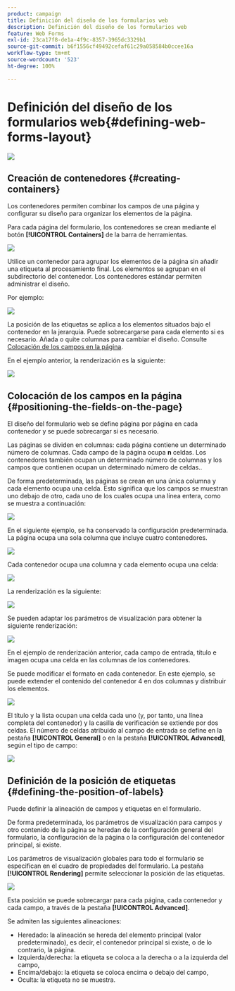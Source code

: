 ```yaml
---
product: campaign
title: Definición del diseño de los formularios web
description: Definición del diseño de los formularios web
feature: Web Forms
exl-id: 23ca17f8-de1a-4f9c-8357-3965dc3329b1
source-git-commit: b6f1556cf49492cefaf61c29a058584b0ccee16a
workflow-type: tm+mt
source-wordcount: '523'
ht-degree: 100%

---
```


# Definición del diseño de los formularios web{#defining-web-forms-layout}

![](../../assets/common.svg)

## Creación de contenedores {#creating-containers}

Los contenedores permiten combinar los campos de una página y configurar su diseño para organizar los elementos de la página.

Para cada página del formulario, los contenedores se crean mediante el botón **[!UICONTROL Containers]** de la barra de herramientas.

![](assets/s_ncs_admin_survey_containers_add.png)

Utilice un contenedor para agrupar los elementos de la página sin añadir una etiqueta al procesamiento final. Los elementos se agrupan en el subdirectorio del contenedor. Los contenedores estándar permiten administrar el diseño.

Por ejemplo:

![](assets/s_ncs_admin_survey_containers_std_arbo.png)

La posición de las etiquetas se aplica a los elementos situados bajo el contenedor en la jerarquía. Puede sobrecargarse para cada elemento si es necesario. Añada o quite columnas para cambiar el diseño. Consulte [Colocación de los campos en la página](#positioning-the-fields-on-the-page).

En el ejemplo anterior, la renderización es la siguiente:

![](assets/s_ncs_admin_survey_containers_std_ex.png)

## Colocación de los campos en la página {#positioning-the-fields-on-the-page}

El diseño del formulario web se define página por página en cada contenedor y se puede sobrecargar si es necesario.

Las páginas se dividen en columnas: cada página contiene un determinado número de columnas. Cada campo de la página ocupa **n** celdas. Los contenedores también ocupan un determinado número de columnas y los campos que contienen ocupan un determinado número de celdas..

De forma predeterminada, las páginas se crean en una única columna y cada elemento ocupa una celda. Esto significa que los campos se muestran uno debajo de otro, cada uno de los cuales ocupa una línea entera, como se muestra a continuación:

![](assets/s_ncs_admin_survey_container_ex.png)

En el siguiente ejemplo, se ha conservado la configuración predeterminada. La página ocupa una sola columna que incluye cuatro contenedores.

![](assets/s_ncs_admin_survey_container_ex0.png)

Cada contenedor ocupa una columna y cada elemento ocupa una celda:

![](assets/s_ncs_admin_survey_container_ex0a.png)

La renderización es la siguiente:

![](assets/s_ncs_admin_survey_container_ex0_rend.png)

Se pueden adaptar los parámetros de visualización para obtener la siguiente renderización:

![](assets/s_ncs_admin_survey_container_ex1_rend.png)

En el ejemplo de renderización anterior, cada campo de entrada, título e imagen ocupa una celda en las columnas de los contenedores.

Se puede modificar el formato en cada contenedor. En este ejemplo, se puede extender el contenido del contenedor 4 en dos columnas y distribuir los elementos.

![](assets/s_ncs_admin_survey_container_ex2_rend.png)

El título y la lista ocupan una celda cada uno (y, por tanto, una línea completa del contenedor) y la casilla de verificación se extiende por dos celdas. El número de celdas atribuido al campo de entrada se define en la pestaña **[!UICONTROL General]** o en la pestaña **[!UICONTROL Advanced]**, según el tipo de campo:

![](assets/s_ncs_admin_survey_container_ex2.png)

## Definición de la posición de etiquetas {#defining-the-position-of-labels}

Puede definir la alineación de campos y etiquetas en el formulario.

De forma predeterminada, los parámetros de visualización para campos y otro contenido de la página se heredan de la configuración general del formulario, la configuración de la página o la configuración del contenedor principal, si existe.

Los parámetros de visualización globales para todo el formulario se especifican en el cuadro de propiedades del formulario. La pestaña **[!UICONTROL Rendering]** permite seleccionar la posición de las etiquetas.

![](assets/s_ncs_admin_survey_label_position.png)

Esta posición se puede sobrecargar para cada página, cada contenedor y cada campo, a través de la pestaña **[!UICONTROL Advanced]**.

Se admiten las siguientes alineaciones:

* Heredado: la alineación se hereda del elemento principal (valor predeterminado), es decir, el contenedor principal si existe, o de lo contrario, la página.
* Izquierda/derecha: la etiqueta se coloca a la derecha o a la izquierda del campo,
* Encima/debajo: la etiqueta se coloca encima o debajo del campo,
* Oculta: la etiqueta no se muestra.
